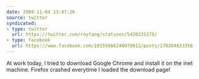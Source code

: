 ```yaml
---
date: 2009-11-04 13:47:26
source: twitter
syndicated:
- type: twitter
  url: https://twitter.com/roytang/statuses/5420235178/
- type: facebook
  url: https://www.facebook.com/10155666240078912/posts/170304833356
---
```


At work today, I tried to download Google Chrome and install it on the inet machine. Firefox crashed everytime I loaded the download page!